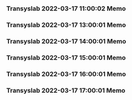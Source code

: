 ### Transyslab 2022-03-17 11:00:02 Memo
### Transyslab 2022-03-17 13:00:01 Memo
### Transyslab 2022-03-17 14:00:01 Memo
### Transyslab 2022-03-17 15:00:01 Memo
### Transyslab 2022-03-17 16:00:01 Memo
### Transyslab 2022-03-17 17:00:01 Memo
